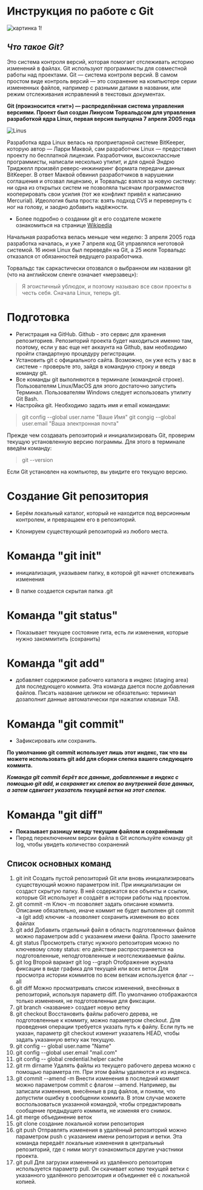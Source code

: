 # Инструкция по работе с Git

![картинка 1!](git1.jpg)

## *Что такое Git?*

Это система контроля версий, которая помогает отслеживать историю изменений в файлах. Git используют программисты для совместной работы над проектами. Git — система контроля версий. В самом простом виде контроль версий — это сохранение на компьютере серии измененных файлов, например с разными датами в названии, или режим отслеживания исправлений в текстовых документах.

**Git (произносится «гит») — распределённая система управления версиями. Проект был создан Линусом Торвальдсом для управления разработкой ядра Linux, первая версия выпущена 7 апреля 2005 года**

![Linus](linus-Torvalds.jpg)

Разработка ядра Linux велась на проприетарной системе BitKeeper, которую автор — Ларри Маквой, сам разработчик Linux — предоставил проекту по бесплатной лицензии. Разработчики, высококлассные программисты, написали несколько утилит, и для одной Эндрю Триджелл произвёл реверс-инжиниринг формата передачи данных BitKeeper. В ответ Маквой обвинил разработчиков в нарушении соглашения и отозвал лицензию, и Торвальдс взялся за новую систему: ни одна из открытых систем не позволяла тысячам программистов кооперировать свои усилия (тот же конфликт привёл к написанию Mercurial). Идеология была проста: взять подход CVS и перевернуть с ног на голову, и заодно добавить надёжности.

* Более подробно о создании git и его создателе можете ознакомиться на странице [Wikipedia](https://ru.wikipedia.org/wiki/Git)

Начальная разработка велась меньше чем неделю: 3 апреля 2005 года разработка началась, и уже 7 апреля код Git управлялся неготовой системой. 16 июня Linux был переведён на Git, а 25 июля Торвальдс отказался от обязанностей ведущего разработчика.

Торвальдс так саркастически отозвался о выбранном им названии git (что на английском сленге означает «мерзавец»):

> Я эгоистичный ублюдок, и поэтому называю все свои проекты в честь себя. Сначала Linux, теперь git.

# Подготовка
* Регистрация на GitHub. Github - это сервис для хранения репозиториев. Репозиторий проекта будет находиться именно там, поэтому, если у вас еще нет аккаунта на Github, вам необходимо пройти стандартную процедуру регистрации.
* Установить git с официального сайта. Возможно, он уже есть у вас в системе - проверьте это, зайдя в командную строку и введя команду git.
* Все команды git выполняются в терминале (командной строке). Пользователям Linux/MacOS для этого достаточно запустить Терминал. Пользователям Windows следует использовать утилиту Git Bash.
* Настройка git. Необходимо задать имя и email командами:
> git config --global user.name "Ваше Имя"
> git congig --global user.email "Ваша электронная почта" 

Прежде чем создавать репозиторий и инициализировать Git, проверим текущую установленную версию пограммы. Для этого в терминале введём команду:

> git --version

Если Git установлен на компьютер, вы увидите его текущую версию.

# Создание Git репозитория

* Берём локальный каталог, который не
находится под версионным контролем, 
и превращаем его в репозиторий.

* Клонируем существующий репозиторий 
из любого места.

# Команда "git init"

* инициализация, указываем папку, в которой git начнет отслеживать изменения

* В папке создается скрытая папка .git

# Команда "git status"

* Показывает текущее состояние гита, есть ли изменения, которые нужно закоммитить (сохранить)

# Команда "git add"

* добавляет содержимое рабочего каталога в индекс (staging area) для последующего коммита. Эта команда дается после добавления файлов. Писать название целиком не обязательно: терминал дозаполнит данные автоматически при нажатии клавиши TAB.

# Команда "git commit"

* Зафиксировать или сохранить. 

**По умолчанию git commit использует лишь этот индекс, так что вы можете использовать git add для сборки слепка вашего следующего коммита.**

**_Команда git commit берёт все данные, добавленные в индекс с помощью git add, и сохраняет их слепок во внутренней базе данных, а затем сдвигает указатель текущей ветки на этот слепок._**

# Команда "git diff"

* __Показывает разницу между текущим файлом и сохранённым__
* Перед переключением версии файла в Git используйте команду git log, чтобы увидеть количество сохранений

## Список основных команд

1. git init   Создать пустой репозиторий Git или вновь инициализировать существующий можно параметром init. При инициализации он создаст скрытую папку. В ней содержатся все объекты и ссылки, которые Git использует и создаёт в истории работы над проектом.
2. git commit -m   Ключ -m позволяет задать описание коммита. Описание обязательно, иначе коммит не будет выполнен
git commit -a  (git add) ключик -a позволяет сохранить изменения во всех файлах
3. git add   Добавить отдельный файл в область подготовленных файлов можно параметром add с указанием имени файла. Просто замените 
4. git status   Просмотреть статус нужного репозитория можно по ключевому слову status: его действие распространяется на подготовленные, неподготовленные и неотслеживаемые файлы.
5. git log
Второй вариант git log --graph Отображение журнала фиксации в виде графика для текущей или всех веток
Для просмотра истории коммитов по всем веткам используется флаг --all
6. git diff Можно просматривать список изменений, внесённых в репозиторий, используя параметр diff. По умолчанию отображаются только изменения, не подготовленные для фиксации.
7. git branch <название> создает новую ветку
8. git checkout   Восстановить файлы рабочего дерева, не подготовленные к коммиту, можно параметром checkout. Для проведения операции требуется указать путь к файлу. Если путь не указан, параметр git checkout изменит указатель HEAD, чтобы задать указанную ветку как текущую.
9.  git config -- global user.name "Name"
10.  git config --global user.email "mail.com"
11.  git config -- global credential.helper cache
12.  git rm dirname  Удалять файлы из текущего рабочего дерева можно с помощью параметра rm. При этом файлы удаляются и из индекса.
13.  git commit --amend -m  Внести изменения в последний коммит можно параметром commit с флагом --amend. Например, вы записали изменения, внесённые в ряд файлов, и поняли, что допустили ошибку в сообщении коммита. В этом случае можете воспользоваться указанной командой, чтобы отредактировать сообщение предыдущего коммита, не изменяя его снимок.
14.  git merge     объединение веток
15. git clone    создание локальной копии репозитория
16. git push     Отправлять изменения в удалённый репозиторий можно параметром push с указанием имени репозитория и ветки.
Эта команда передаёт локальные изменения в центральный репозиторий, где с ними могут ознакомиться другие участники проекта.
17.  git pull     Для загрузки изменений из удалённого репозитория используется параметр pull. Он скачивает копию текущей ветки с указанного удалённого репозитория и объединяет её с локальной копией.